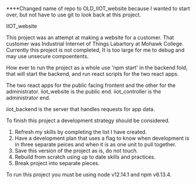 



****Changed name of repo to OLD_IIOT_website because I wanted to start over, but not have to use git to look back at this project. 





IIOT_website 

This project was an attempt at making a website for a customer. 
That customer was Industrial Internet of Things Labartory at Mohawk College.
Currently this project is not completed, It is too large for me to debug and may use unsecure compoentents. 

How ever to run the project as a whole use 'npm start' in the backend fold, that will start the backend, and run 
react scripts for the two react apps. 

The two react apps for the public facing frontent and the other for the administrator. 
iiot_website is the public end.
iiot_controller is the administrator end. 

iiot_backend is the server that handles requests for app data. 



To finish this project a development strategy should be considered.




1. Refresh my skills by completing the list I have created. 
2. Have a development plan that uses a flag to know when development is in three separate peices and when it is as one unit to pull together. 
4. Save this version of the project as is, do not touch.
3. Rebuild from scratch using up to date skills and practices. 
5. Break project into separate pieces. 



To run this project you must be using node v12.14.1 and npm v6.13.4.




